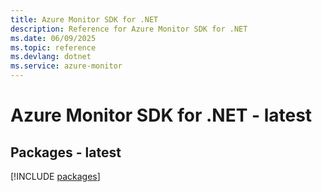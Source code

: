 ```yaml
---
title: Azure Monitor SDK for .NET
description: Reference for Azure Monitor SDK for .NET
ms.date: 06/09/2025
ms.topic: reference
ms.devlang: dotnet
ms.service: azure-monitor
---
```

# Azure Monitor SDK for .NET - latest
## Packages - latest
[!INCLUDE [packages](monitor-index.md)]